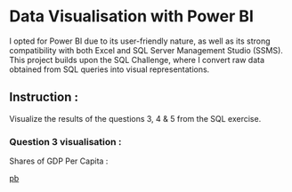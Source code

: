 # Data Visualisation with Power BI
I opted for Power BI due to its user-friendly nature, as well as its strong compatibility with both Excel and SQL Server Management Studio (SSMS).
This project builds upon the SQL Challenge, where I convert raw data obtained from SQL queries into visual representations.

## Instruction :
Visualize the results of the questions 3, 4 & 5 from the SQL exercise.

### Question 3 visualisation :
Shares of GDP Per Capita :

[pb](Q3.png)
